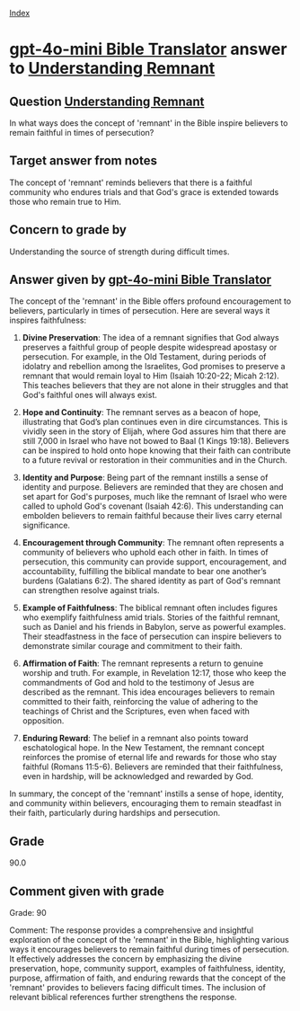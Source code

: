 
[Index](../../index.md)
# [gpt-4o-mini Bible Translator](../../answering_models/gpt-4o-mini_Bible_Translator.md) answer to [Understanding Remnant](../../questions/Understanding_Remnant.md)

## Question [Understanding Remnant](../../questions/Understanding_Remnant.md)
In what ways does the concept of 'remnant' in the Bible inspire believers to remain faithful in times of persecution?

## Target answer from notes
The concept of 'remnant' reminds believers that there is a faithful community who endures trials and that God's grace is extended towards those who remain true to Him.

## Concern to grade by
Understanding the source of strength during difficult times.

## Answer given by [gpt-4o-mini Bible Translator](../../answering_models/gpt-4o-mini_Bible_Translator.md)
The concept of the 'remnant' in the Bible offers profound encouragement to believers, particularly in times of persecution. Here are several ways it inspires faithfulness:

1. **Divine Preservation**: The idea of a remnant signifies that God always preserves a faithful group of people despite widespread apostasy or persecution. For example, in the Old Testament, during periods of idolatry and rebellion among the Israelites, God promises to preserve a remnant that would remain loyal to Him (Isaiah 10:20-22; Micah 2:12). This teaches believers that they are not alone in their struggles and that God's faithful ones will always exist.

2. **Hope and Continuity**: The remnant serves as a beacon of hope, illustrating that God’s plan continues even in dire circumstances. This is vividly seen in the story of Elijah, where God assures him that there are still 7,000 in Israel who have not bowed to Baal (1 Kings 19:18). Believers can be inspired to hold onto hope knowing that their faith can contribute to a future revival or restoration in their communities and in the Church.

3. **Identity and Purpose**: Being part of the remnant instills a sense of identity and purpose. Believers are reminded that they are chosen and set apart for God's purposes, much like the remnant of Israel who were called to uphold God's covenant (Isaiah 42:6). This understanding can embolden believers to remain faithful because their lives carry eternal significance.

4. **Encouragement through Community**: The remnant often represents a community of believers who uphold each other in faith. In times of persecution, this community can provide support, encouragement, and accountability, fulfilling the biblical mandate to bear one another’s burdens (Galatians 6:2). The shared identity as part of God's remnant can strengthen resolve against trials.

5. **Example of Faithfulness**: The biblical remnant often includes figures who exemplify faithfulness amid trials. Stories of the faithful remnant, such as Daniel and his friends in Babylon, serve as powerful examples. Their steadfastness in the face of persecution can inspire believers to demonstrate similar courage and commitment to their faith.

6. **Affirmation of Faith**: The remnant represents a return to genuine worship and truth. For example, in Revelation 12:17, those who keep the commandments of God and hold to the testimony of Jesus are described as the remnant. This idea encourages believers to remain committed to their faith, reinforcing the value of adhering to the teachings of Christ and the Scriptures, even when faced with opposition.

7. **Enduring Reward**: The belief in a remnant also points toward eschatological hope. In the New Testament, the remnant concept reinforces the promise of eternal life and rewards for those who stay faithful (Romans 11:5-6). Believers are reminded that their faithfulness, even in hardship, will be acknowledged and rewarded by God.

In summary, the concept of the 'remnant' instills a sense of hope, identity, and community within believers, encouraging them to remain steadfast in their faith, particularly during hardships and persecution.

## Grade
90.0

## Comment given with grade
Grade: 90

Comment: The response provides a comprehensive and insightful exploration of the concept of the 'remnant' in the Bible, highlighting various ways it encourages believers to remain faithful during times of persecution. It effectively addresses the concern by emphasizing the divine preservation, hope, community support, examples of faithfulness, identity, purpose, affirmation of faith, and enduring rewards that the concept of the 'remnant' provides to believers facing difficult times. The inclusion of relevant biblical references further strengthens the response.
